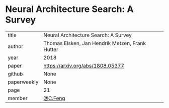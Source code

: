 # Neural Architecture Search: A Survey

|             |                                                 |
| :---------- | :---------------------------------------------- |
| title       | Neural Architecture Search: A Survey            |
| author      | Thomas Elsken, Jan Hendrik Metzen, Frank Hutter |
| year        | 2018                                            |
| paper       | https://arxiv.org/abs/1808.05377                |
| github      | None                                            |
| paperweekly | None                                            |
| page        | 21                                              |
| member      | [@C.Feng](https://github.com/CyFeng16/)         |

